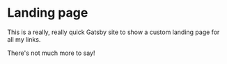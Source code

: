 # Landing page

This is a really, really quick Gatsby site to show a custom landing page for all my links.

There's not much more to say!
